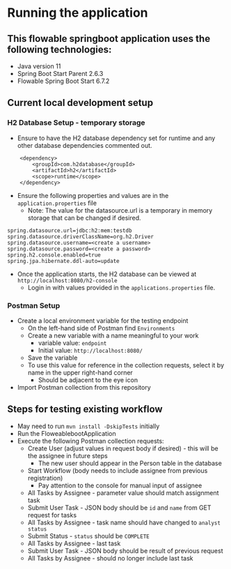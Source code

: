 # Running the application

## This flowable springboot application uses the following technologies:
- Java version 11
- Spring Boot Start Parent 2.6.3
- Flowable Spring Boot Start 6.7.2

## Current local development setup
### H2 Database Setup - temporary storage
- Ensure to have the H2 database dependency set for runtime and any other database dependencies commented out.

```		
    <dependency>
  		<groupId>com.h2database</groupId>
  		<artifactId>h2</artifactId>
  		<scope>runtime</scope>
  	</dependency>
```

- Ensure the following properties and values are in the `application.properties` file
    - Note: The value for the datasource.url is a temporary in memory storage that can be changed if desired.
```
spring.datasource.url=jdbc:h2:mem:testdb
spring.datasource.driverClassName=org.h2.Driver
spring.datasource.username=<create a username>
spring.datasource.password=<create a password>
spring.h2.console.enabled=true
spring.jpa.hibernate.ddl-auto=update
```
- Once the application starts, the H2 database can be viewed at `http://localhost:8080/h2-console`
    - Login in with values provided in the `applications.properties` file.

### Postman Setup
- Create a local environment variable for the testing endpoint
    - On the left-hand side of Postman find `Environments`
    - Create a new variable with a name meaningful to your work
         - variable value: `endpoint`
         - Initial value: `http://localhost:8080/`
    - Save the variable
    - To use this value for reference in the collection requests, select it by name in the upper right-hand corner
        - Should be adjacent to the eye icon
- Import Postman collection from this repository 

## Steps for testing existing workflow
- May need to run `mvn install -DskipTests` initially
- Run the FloweablebootApplication
- Execute the following Postman collection requests:
   - Create User (adjust values in request body if desired) - this will be the assignee in future steps
     - The new user should appear in the Person table in the database
   - Start Workflow (body needs to include assignee from previous registration)
     - Pay attention to the console for manual input of assignee
   - All Tasks by Assignee - parameter value should match assignment task
   - Submit User Task - JSON body should be `id` and `name` from GET request for tasks
   - All Tasks by Assignee - task name should have changed to `analyst status`
   - Submit Status - `status` should be `COMPLETE`
   - All Tasks by Assignee - last task
   - Submit User Task - JSON body should be result of previous request
   - All Tasks by Assignee - should no longer include last task
   